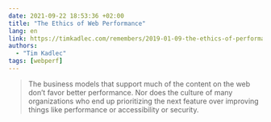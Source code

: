 ```yaml
---
date: 2021-09-22 18:53:36 +02:00
title: "The Ethics of Web Performance"
lang: en
link: https://timkadlec.com/remembers/2019-01-09-the-ethics-of-performance/
authors:
  - "Tim Kadlec"
tags: [webperf]
---
```


> The business models that support much of the content on the web don’t favor better performance. Nor does the culture of many organizations who end up prioritizing the next feature over improving things like performance or accessibility or security.
